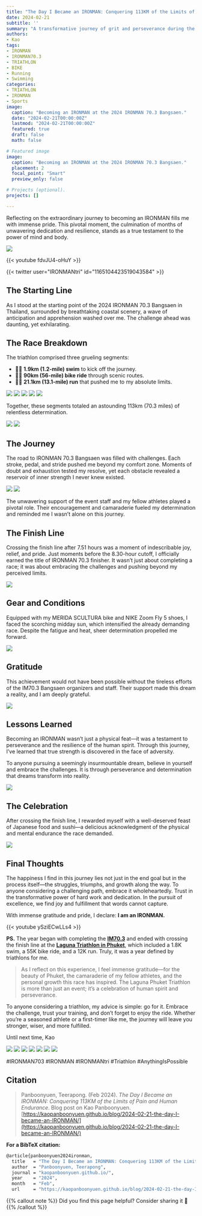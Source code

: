 ```yaml
---
title: "The Day I Became an IRONMAN: Conquering 113KM of the Limits of Pain and Human Endurance"
date: 2024-02-21
subtitle: ''
summary: "A transformative journey of grit and perseverance during the 2024 IRONMAN 70.3 Bangsaen, Thailand, completing 113km of swimming, biking, and running to earn the title of IRONMAN."
authors:  
- Kao  
tags:  
- IRONMAN
- IRONMAN70.3
- TRIATHLON
- BIKE
- Running
- Swimming
categories:  
- TRIATHLON
- IRONMAN
- Sports
image:
  caption: "Becoming an IRONMAN at the 2024 IRONMAN 70.3 Bangsaen."
  date: "2024-02-21T00:00:00Z"  
  lastmod: "2024-02-21T00:00:00Z"  
  featured: true  
  draft: false
  math: false

# Featured image
image:  
  caption: "Becoming an IRONMAN at the 2024 IRONMAN 70.3 Bangsaen."  
  placement: 2  
  focal_point: "Smart"  
  preview_only: false

# Projects (optional).
projects: []

---
```


Reflecting on the extraordinary journey to becoming an IRONMAN fills me with immense pride. This pivotal moment, the culmination of months of unwavering dedication and resilience, stands as a true testament to the power of mind and body.

![](img/KAO_IM703_001.png)

{{< youtube fdvJU4-oHuY >}}

{{< twitter user="IRONMANtri" id="1165104423519043584" >}}

## The Starting Line

As I stood at the starting point of the 2024 IRONMAN 70.3 Bangsaen in Thailand, surrounded by breathtaking coastal scenery, a wave of anticipation and apprehension washed over me. The challenge ahead was daunting, yet exhilarating.

## The Race Breakdown

The triathlon comprised three grueling segments:

- 🏊‍♂️ **1.9km (1.2-mile) swim** to kick off the journey.
- 🚴‍♂️ **90km (56-mile) bike ride** through scenic routes.
- 🏃‍♂️ **21.1km (13.1-mile) run** that pushed me to my absolute limits.

![](img/KAO_IM703_007.png)
![](img/KAO_IM703_008.png)
![](img/KAO_IM703_009.png)
![](img/KAO_IM703_010.png)
![](img/KAO_IM703_014.png)

Together, these segments totaled an astounding 113km (70.3 miles) of relentless determination.

![](img/KAO_IM703_011.png)
![](img/KAO_IM703_012.png)

## The Journey

The road to IRONMAN 70.3 Bangsaen was filled with challenges. Each stroke, pedal, and stride pushed me beyond my comfort zone. Moments of doubt and exhaustion tested my resolve, yet each obstacle revealed a reservoir of inner strength I never knew existed.

![](img/KAO_IM703_002.png)
![](img/KAO_IM703_004.png)

The unwavering support of the event staff and my fellow athletes played a pivotal role. Their encouragement and camaraderie fueled my determination and reminded me I wasn’t alone on this journey.

## The Finish Line

Crossing the finish line after 7.51 hours was a moment of indescribable joy, relief, and pride. Just moments before the 8.30-hour cutoff, I officially earned the title of IRONMAN 70.3 finisher. It wasn’t just about completing a race; it was about embracing the challenges and pushing beyond my perceived limits.

![](img/KAO_IM703_005.png)

## Gear and Conditions

Equipped with my MERIDA SCULTURA bike and NIKE Zoom Fly 5 shoes, I faced the scorching midday sun, which intensified the already demanding race. Despite the fatigue and heat, sheer determination propelled me forward.

![](img/KAO_IM703_015.png)

## Gratitude

This achievement would not have been possible without the tireless efforts of the IM70.3 Bangsaen organizers and staff. Their support made this dream a reality, and I am deeply grateful.

![](img/KAO_IM703_006.png)

## Lessons Learned

Becoming an IRONMAN wasn’t just a physical feat—it was a testament to perseverance and the resilience of the human spirit. Through this journey, I’ve learned that true strength is discovered in the face of adversity.

To anyone pursuing a seemingly insurmountable dream, believe in yourself and embrace the challenges. It is through perseverance and determination that dreams transform into reality.

![](https://raw.githubusercontent.com/kaopanboonyuen/kaopanboonyuen.github.io/main/files/CBM2025_MARATHON_42KM/IMG_0438.jpg)

## The Celebration

After crossing the finish line, I rewarded myself with a well-deserved feast of Japanese food and sushi—a delicious acknowledgment of the physical and mental endurance the race demanded.

![](img/KAO_IM703_013.png)

## Final Thoughts

The happiness I find in this journey lies not just in the end goal but in the process itself—the struggles, triumphs, and growth along the way. To anyone considering a challenging path, embrace it wholeheartedly. Trust in the transformative power of hard work and dedication. In the pursuit of excellence, we find joy and fulfillment that words cannot capture.

With immense gratitude and pride, I declare: **I am an IRONMAN.**

{{< youtube ySziECwLLs4 >}}

**PS.** The year began with completing the [**IM70.3**](https://www.ironman.com/) and ended with crossing the finish line at the [**Laguna Triathlon in Phuket**](https://www.lagunaphukettri.com/), which included a 1.8K swim, a 55K bike ride, and a 12K run. Truly, it was a year defined by triathlons for me.

> As I reflect on this experience, I feel immense gratitude—for the beauty of Phuket, the camaraderie of my fellow athletes, and the personal growth this race has inspired. The Laguna Phuket Triathlon is more than just an event; it’s a celebration of human spirit and perseverance.

To anyone considering a triathlon, my advice is simple: go for it. Embrace the challenge, trust your training, and don’t forget to enjoy the ride. Whether you’re a seasoned athlete or a first-timer like me, the journey will leave you stronger, wiser, and more fulfilled.

Until next time,
Kao

![](img/KAO_IM703_003.png)
![](img/KAO_LAGUNA_TRI_2025_03.png)
![](img/KAO_LAGUNA_TRI_2025_01.png)
![](img/KAO_LAGUNA_TRI_2025_02.png)
![](img/KAO_LAGUNA_TRI_2025_04.jpg)
![](img/KAO_LAGUNA_TRI_2025_05.png)
![](img/KAO_LAGUNA_TRI_2025_06.png)

#IRONMAN703 #IRONMAN #IRONMANtri #Triathlon #AnythingIsPossible

## Citation

> Panboonyuen, Teerapong. (Feb 2024). *The Day I Became an IRONMAN: Conquering 113KM of the Limits of Pain and Human Endurance*. Blog post on Kao Panboonyuen. [https://kaopanboonyuen.github.io/blog/2024-02-21-the-day-I-became-an-IRONMAN/](https://kaopanboonyuen.github.io/blog/2024-02-21-the-day-I-became-an-IRONMAN/)

**For a BibTeX citation:**

```bash
@article{panboonyuen2024ironman,
  title   = "The Day I Became an IRONMAN: Conquering 113KM of the Limits of Pain and Human Endurance",
  author  = "Panboonyuen, Teerapong",
  journal = "kaopanboonyuen.github.io/",
  year    = "2024",
  month   = "Feb",
  url     = "https://kaopanboonyuen.github.io/blog/2024-02-21-the-day-I-became-an-IRONMAN/"}
```

{{% callout note %}}
Did you find this page helpful? Consider sharing it 🙌
{{% /callout %}}